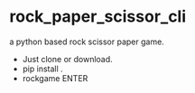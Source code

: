# rock_paper_scissor_cli
a python based rock scissor paper game.

- Just clone or download.
- pip install .
- rockgame ENTER